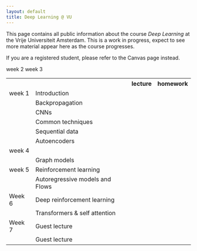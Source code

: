 ```yaml
---
layout: default
title: Deep Learning @ VU
---
```


This page contains all public information about the course _Deep Learning_ at the Vrije Universiteit Amsterdam. This is a work in progress, expect to see more material appear here as the course progresses.

If you are a registered student, please refer to the Canvas page instead. 
 
<table>
  <tr>
   <th></th>
    <th></th>
    <th>lecture</th>
    <th>homework</th>
  </tr>
  <tr>
    <td>week 1</td>    <td>Introduction</td> <td></td> <td></td>
  </tr>
  <tr>
    <td></td>    <td>Backpropagation</td> <td></td> <td></td>
  </tr>
  <tr>
    <td></td>week 2    <td>CNNs</td> <td></td> <td></td>
  </tr>
  <tr>
    <td></td>    <td>Common techniques</td> <td></td> <td></td>
  </tr>
  <tr>
    <td></td>week 3<td>Sequential data</td> <td></td> <td></td>
  </tr>
  <tr>
    <td></td> <td>Autoencoders</td> <td></td> <td></td>
  </tr>
  <tr>
    <td>week 4</td> <td><GANs/td> <td></td> <td></td>
  </tr>
  <tr>
    <td></td> <td>Graph models</td> <td></td> <td></td>
  </tr>
  <tr>
    <td>week 5</td> <td>Reinforcement learning</td> <td></td> <td></td>
  </tr>
  <tr>
    <td></td> <td>Autoregressive models and Flows</td> <td></td> <td></td>
  </tr>
  <tr>
    <td>Week 6</td> <td>Deep reinforcement learning</td> <td></td> <td></td>
  </tr>
  <tr>
    <td></td> <td>Transformers & self attention</td> <td></td> <td></td>
  </tr>  

  <tr>
    <td>Week 7</td> <td>Guest lecture</td> <td></td> <td></td>
  </tr>
  <tr>
    <td></td> <td>Guest lecture</td> <td></td> <td></td>
  </tr>  
</table>

